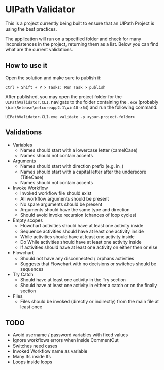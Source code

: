 # UIPath Validator

This is a project currently being built to ensure that an UIPath Project is using the best practices.

The application will run on a specified folder and check for many inconsistences in the project, returning them as a list. Below you can find what are the current validations.

## How to use it

Open the solution and make sure to publish it:

`Ctrl + Shift + P > Tasks: Run Task > publish`

After published, you may open the project folder for the `UIPathValidator.CLI`, navigate to the folder containing the `.exe` (probably `\bin\Release\netcoreapp2.1\win10-x64`) and run the following command:

`UIPathValidator.CLI.exe validate -p <your-project-folder>`

## Validations

- Variables
  - Names should start with a lowercase letter (camelCase)
  - Names should not contain accents
- Arguments
  - Names should start with direction prefix (e.g. in_)
  - Names should start with a capital letter after the underscore (TitleCase)
  - Names should not contain accents
- Invoke Workflow
  - Invoked workflow file should exist
  - All workflow arguments should be present
  - No spare arguments should be present
  - Arguments should have the same type and direction
  - Should avoid invoke recursion (chances of loop cycles)
- Empty scopes
  - Flowchart activities should have at least one activity inside
  - Sequence activities should have at least one activity inside
  - While activities should have at least one activity inside
  - Do While activities should have at least one activity inside
  - If activities should have at least one activity on either then or else
- Flowchart
  - Should not have any disconnected / orphans activities
  - Suggests that Flowchart with no decisions or switches should be sequences
- Try Catch
  - Should have at least one activity in the Try section
  - Should have at least one activity in either a catch or on the finally section
- Files
  - Files should be invoked (directly or indirectly) from the main file at least once

## TODO

- Avoid username / password variables with fixed values
- Ignore workflows errors when inside CommentOut
- Switches need cases
- Invoked Workflow name as variable
- Many Ifs inside Ifs
- Loops inside loops